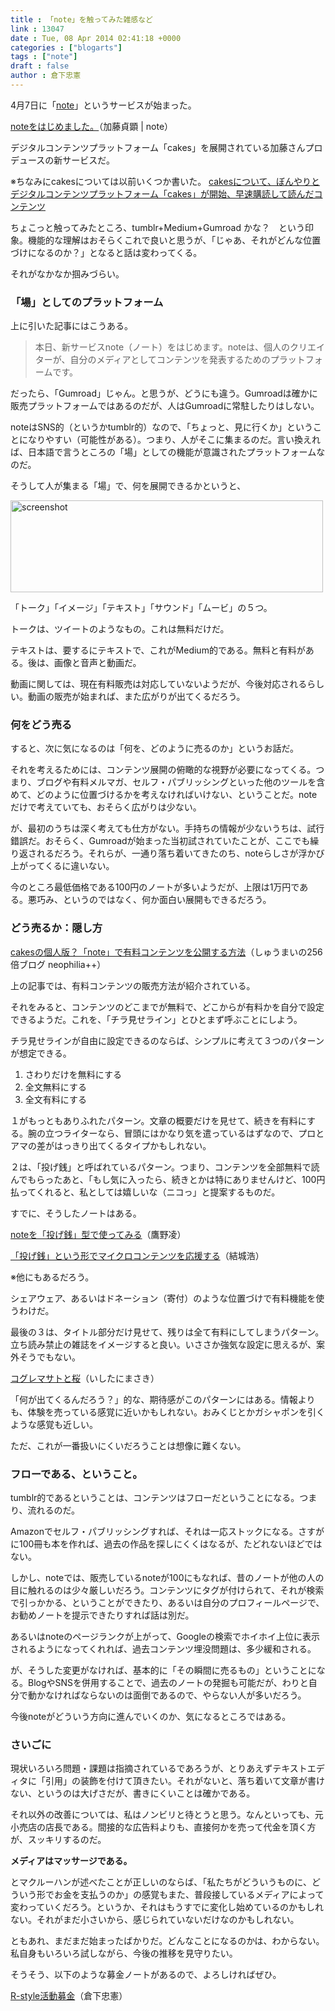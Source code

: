```yaml
---
title : 「note」を触ってみた雑感など
link : 13047
date : Tue, 08 Apr 2014 02:41:18 +0000
categories : ["blogarts"]
tags : ["note"]
draft : false
author : 倉下忠憲
---
```


4月7日に「<a href="https://note.mu/">note</a>」というサービスが始まった。

<a href="https://note.mu/sadaaki/n/n9e628108b33c-note%E3%82%92%E3%81%AF%E3%81%98%E3%82%81%E3%81%BE%E3%81%97%E3%81%9F%E3%80%82" target="_blank">noteをはじめました。</a>（加藤貞顕 | note）

デジタルコンテンツプラットフォーム「cakes」を展開されている加藤さんプロデュースの新サービスだ。

※ちなみにcakesについては以前いくつか書いた。
<a href="https://rashita.net/blog/?p=11913" target="_blank">cakesについて、ぼんやりと</a>
<a href="https://rashita.net/blog/?p=8849" target="_blank">デジタルコンテンツプラットフォーム「cakes」が開始、早速購読して読んだコンテンツ</a>

ちょこっと触ってみたところ、tumblr+Medium+Gumroad かな？　という印象。機能的な理解はおそらくこれで良いと思うが、「じゃあ、それがどんな位置づけになるのか？」となると話は変わってくる。

それがなかなか掴みづらい。

<H3>「場」としてのプラットフォーム</H3>

上に引いた記事にはこうある。

<blockquote>
本日、新サービスnote（ノート）をはじめます。noteは、個人のクリエイターが、自分のメディアとしてコンテンツを発表するためのプラットフォームです。
</blockquote>

だったら、「Gumroad」じゃん。と思うが、どうにも違う。Gumroadは確かに販売プラットフォームではあるのだが、人はGumroadに常駐したりはしない。

noteはSNS的（というかtumblr的）なので、「ちょっと、見に行くか」ということになりやすい（可能性がある）。つまり、人がそこに集まるのだ。言い換えれば、日本語で言うところの「場」としての機能が意識されたプラットフォームなのだ。

そうして人が集まる「場」で、何を展開できるかというと、

<a href="https://rashita.net/blog/wp-content/uploads/2014/04/screenshot.png"><img src="https://rashita.net/blog/wp-content/uploads/2014/04/screenshot.png" alt="screenshot" width="500" height="147" class="alignnone size-full wp-image-13048" /></a>

「トーク」「イメージ」「テキスト」「サウンド」「ムービ」の５つ。

トークは、ツイートのようなもの。これは無料だけだ。

テキストは、要するにテキストで、これがMedium的である。無料と有料がある。後は、画像と音声と動画だ。

動画に関しては、現在有料販売は対応していないようだが、今後対応されるらしい。動画の販売が始まれば、また広がりが出てくるだろう。

<H3>何をどう売る</H3>

すると、次に気になるのは「何を、どのように売るのか」というお話だ。

それを考えるためには、コンテンツ展開の俯瞰的な視野が必要になってくる。つまり、ブログや有料メルマガ、セルフ・パブリッシングといった他のツールを含めて、どのように位置づけるかを考えなければいけない、ということだ。noteだけで考えていても、おそらく広がりは少ない。

が、最初のうちは深く考えても仕方がない。手持ちの情報が少ないうちは、試行錯誤だ。おそらく、Gumroadが始まった当初試されていたことが、ここでも繰り返されるだろう。それらが、一通り落ち着いてきたのち、noteらしさが浮かび上がってくるに違いない。

今のところ最低価格である100円のノートが多いようだが、上限は1万円である。悪巧み、というのではなく、何か面白い展開もできるだろう。

<H3>どう売るか：隠し方</H3>

<a href="http://shumaiblog.com/note-mu-go-live-today/" target="_blank">cakesの個人版？「note」で有料コンテンツを公開する方法</a>（しゅうまいの256倍ブログ neophilia++）

上の記事では、有料コンテンツの販売方法が紹介されている。

それをみると、コンテンツのどこまでが無料で、どこからが有料かを自分で設定できるようだ。これを、「チラ見せライン」とひとまず呼ぶことにしよう。

チラ見せラインが自由に設定できるのならば、シンプルに考えて３つのパターンが想定できる。

<ol>
	<li>さわりだけを無料にする</li>
	<li>全文無料にする</li>
	<li>全文有料にする</li>
</ol>

１がもっともありふれたパターン。文章の概要だけを見せて、続きを有料にする。腕の立つライターなら、冒頭にはかなり気を遣っているはずなので、プロとアマの差がはっきり出てくるタイプかもしれない。

２は、「投げ銭」と呼ばれているパターン。つまり、コンテンツを全部無料で読んでもらったあと、「もし気に入ったら、続きとかは特にありませんけど、100円払ってくれると、私としては嬉しいな（ニコっ」と提案するものだ。

すでに、そうしたノートはある。

<a href="https://note.mu/takano/n/nf307edd54dcb-note%E3%82%92%E3%80%8C%E6%8A%95%E3%81%92%E9%8A%AD%E3%80%8D%E5%9E%8B%E3%81%A7%E4%BD%BF%E3%81%A3%E3%81%A6%E3%81%BF%E3%82%8B" target="_blank">noteを「投げ銭」型で使ってみる</a>（鷹野凌）

<a href="https://note.mu/hyuki/n/n919898343e15-%E3%80%8C%E6%8A%95%E3%81%92%E9%8A%AD%E3%80%8D%E3%81%A8%E3%81%84%E3%81%86%E5%BD%A2%E3%81%A7%E3%83%9E%E3%82%A4%E3%82%AF%E3%83%AD%E3%82%B3%E3%83%B3%E3%83%86%E3%83%B3%E3%83%84%E3%82%92%E5%BF%9C%E6%8F%B4%E3%81%99%E3%82%8B" target="_blank">「投げ銭」という形でマイクロコンテンツを応援する</a>（結城浩）

※他にもあるだろう。

シェアウェア、あるいはドネーション（寄付）のような位置づけで有料機能を使うわけだ。

最後の３は、タイトル部分だけ見せて、残りは全て有料にしてしまうパターン。立ち読み禁止の雑誌をイメージすると良い。いささか強気な設定に思えるが、案外そうでもない。

<a href="https://note.mu/ishitani/n/na4ee86779dc6-%E3%82%B3%E3%82%B0%E3%83%AC%E3%83%9E%E3%82%B5%E3%83%88%E3%81%A8%E6%A1%9C" target="_blank">コグレマサトと桜</a>（いしたにまさき）

「何が出てくるんだろう？」的な、期待感がこのパターンにはある。情報よりも、体験を売っている感覚に近いかもしれない。おみくじとかガシャポンを引くような感覚も近しい。

ただ、これが一番扱いにくいだろうことは想像に難くない。

<H3>フローである、ということ。</H3>

tumblr的であるということは、コンテンツはフローだということになる。つまり、流れるのだ。

Amazonでセルフ・パブリッシングすれば、それは一応ストックになる。さすがに100冊も本を作れば、過去の作品を探しにくくはなるが、たどれないほどではない。

しかし、noteでは、販売しているnoteが100にもなれば、昔のノートが他の人の目に触れるのは少々厳しいだろう。コンテンツにタグが付けられて、それが検索で引っかかる、ということができたり、あるいは自分のプロフィールページで、お勧めノートを提示できたりすれば話は別だ。

あるいはnoteのページランクが上がって、Googleの検索でホイホイ上位に表示されるようになってくれれば、過去コンテンツ埋没問題は、多少緩和される。

が、そうした変更がなければ、基本的に「その瞬間に売るもの」ということになる。BlogやSNSを併用することで、過去のノートの発掘も可能だが、わりと自分で動かなければならないのは面倒であるので、やらない人が多いだろう。

今後noteがどういう方向に進んでいくのか、気になるところではある。

<H3>さいごに</H3>

現状いろいろ問題・課題は指摘されているであろうが、とりあえずテキストエディタに「引用」の装飾を付けて頂きたい。それがないと、落ち着いて文章が書けない、というのは大げさだが、書きにくいことは確かである。

それ以外の改善については、私はノンビリと待とうと思う。なんといっても、元小売店の店長である。間接的な広告料よりも、直接何かを売って代金を頂く方が、スッキリするのだ。

<strong>メディアはマッサージである。</strong>

とマクルーハンが述べたことが正しいのならば、「私たちがどういうものに、どういう形でお金を支払うのか」の感覚もまた、普段接しているメディアによって変わっていくだろう。というか、それはもうすでに変化し始めているのかもしれない。それがまだ小さいから、感じられていないだけなのかもしれない。

ともあれ、まだまだ始まったばかりだ。どんなことになるのかは、わからない。私自身もいろいろ試しながら、今後の推移を見守りたい。

そうそう、以下のような募金ノートがあるので、よろしければぜひ。

<a href="https://note.mu/rashita/n/nbf9cc5cf7f65-R-style%E6%B4%BB%E5%8B%95%E5%8B%9F%E9%87%91" target="_blank">R-style活動募金</a>（倉下忠憲）